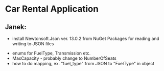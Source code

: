 ﻿
# Car Rental Application

## Janek: 
+ install Newtonsoft.Json ver. 13.0.2 from NuGet Packages for reading and writing to JSON files
- enums for FuelType, Transmission etc.
- MaxCapacity - probably change to NumberOfSeats
- how to do mapping, ex. "fuel_type" from JSON to "FuelType" in object

